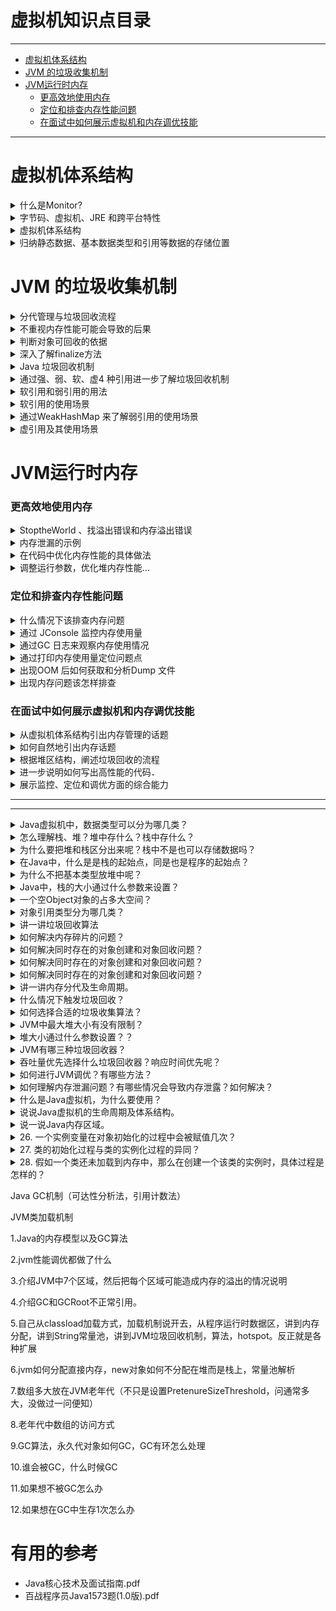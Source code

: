 # 虚拟机知识点目录
---
* [虚拟机体系结构](#虚拟机体系结构)
* [JVM 的垃圾收集机制](#JVM-的垃圾收集机制)
* [JVM运行时内存](#JVM运行时内存)
  * [更高效地使用内存](#更高效地使用内存)
  * [定位和排查内存性能问题](#定位和排查内存性能问题)
  * [在面试中如何展示虚拟机和内存调优技能](#在面试中如何展示虚拟机和内存调优技能)
---
# 虚拟机体系结构

<details>
<summary>什么是Monitor?</summary>
 
[什么是Monitor](https://blog.csdn.net/dao_wolf/article/details/85627361)

</details>


<details>
<summary>字节码、虚拟机、JRE 和跨平台特性</summary>

</details>

<details>
<summary>虚拟机体系结构</summary>

</details>

<details>
<summary>归纳静态数据、基本数据类型和引用等数据的存储位置</summary>

</details>

# JVM 的垃圾收集机制

<details>
<summary>分代管理与垃圾回收流程</summary>

</details>

<details>
<summary>不重视内存性能可能会导致的后果</summary>

</details>

<details>
<summary>判断对象可回收的依据</summary>

</details>

<details>
<summary>深入了解finalize方法</summary>

</details>

<details>
<summary>Java 垃圾回收机制</summary>

</details>

<details>
<summary>通过强、弱、软、虚4 种引用进一步了解垃圾回收机制</summary>

</details>

<details>
<summary>软引用和弱引用的用法</summary>

</details>

<details>
<summary>软引用的使用场景</summary>

</details>

<details>
<summary>通过WeakHashMap 来了解弱引用的使用场景</summary>

</details>

<details>
<summary>虚引用及其使用场景</summary>

</details>

# JVM运行时内存

### 更高效地使用内存

<details>
<summary>StoptheWorld 、找溢出错误和内存溢出错误</summary>

</details>

<details>
<summary>内存泄漏的示例</summary>

</details>

<details>
<summary>在代码中优化内存性能的具体做法</summary>

</details>

<details>
<summary>调整运行参数，优化堆内存性能…</summary>

</details>

### 定位和排查内存性能问题

<details>
<summary>什么情况下该排查内存问题</summary>

</details>

<details>
<summary>通过 JConsole 监控内存使用量</summary>

</details>

<details>
<summary>通过GC 日志来观察内存使用情况</summary>

</details>

<details>
<summary>通过打印内存使用量定位问题点</summary>

</details>

<details>
<summary>出现OOM 后如何获取和分析Dump 文件</summary>

</details>

<details>
<summary>出现内存问题该怎样排查</summary>

</details>

### 在面试中如何展示虚拟机和内存调优技能

<details>
<summary>从虚拟机体系结构引出内存管理的话题</summary>

</details>

<details>
<summary>如何自然地引出内存话题</summary>

</details>

<details>
<summary>根据堆区结构，阐述垃圾回收的流程</summary>

</details>

<details>
<summary>进一步说明如何写出高性能的代码．</summary>

</details>

<details>
<summary>展示监控、定位和调优方面的综合能力</summary>

</details>




---
---
<details>
<summary>Java虚拟机中，数据类型可以分为哪几类？</summary>



</details>

<details>
<summary>怎么理解栈、堆？堆中存什么？栈中存什么？</summary>



</details>

<details>
<summary>为什么要把堆和栈区分出来呢？栈中不是也可以存储数据吗？</summary>



</details>

<details>
<summary>在Java中，什么是是栈的起始点，同是也是程序的起始点？</summary>



</details>

<details>
<summary>为什么不把基本类型放堆中呢？</summary>



</details>

<details>
<summary>Java中，栈的大小通过什么参数来设置？</summary>



</details>

<details>
<summary>一个空Object对象的占多大空间？</summary>



</details>

<details>
<summary>对象引用类型分为哪几类？</summary>



</details>

<details>
<summary>讲一讲垃圾回收算法</summary>



</details>

<details>
<summary>如何解决内存碎片的问题？</summary>



</details>

<details>
<summary>如何解决同时存在的对象创建和对象回收问题？</summary>



</details>

<details>
<summary>如何解决同时存在的对象创建和对象回收问题？</summary>



</details>

<details>
<summary> 如何解决同时存在的对象创建和对象回收问题？</summary>



</details>

<details>
<summary>讲一讲内存分代及生命周期。</summary>



</details>

<details>
<summary>什么情况下触发垃圾回收？</summary>



</details>

<details>
<summary>如何选择合适的垃圾收集算法？</summary>



</details>

<details>
<summary>JVM中最大堆大小有没有限制？</summary>



</details>

<details>
<summary>堆大小通过什么参数设置？？</summary>



</details>

<details>
<summary>JVM有哪三种垃圾回收器？</summary>



</details>

<details>
<summary>吞吐量优先选择什么垃圾回收器？响应时间优先呢？</summary>



</details>

<details>
<summary>如何进行JVM调优？有哪些方法？</summary>



</details>

<details>
<summary> 如何理解内存泄漏问题？有哪些情况会导致内存泄露？如何解决？</summary>



</details>

<details>
<summary>什么是Java虚拟机，为什么要使用？</summary>



</details>

<details>
<summary> 说说Java虚拟机的生命周期及体系结构。</summary>


</details>

<details>
<summary> 说一说Java内存区域。</summary>

</details>

<details>
 <summary>26. 一个实例变量在对象初始化的过程中会被赋值几次？</summary>

我们知道，JVM在为一个对象分配完内存之后，会给每一个实例变量赋予默认值，这个时候实例变量被第一次赋值，这个赋值过程是没有办法避免的。如果我们在声明实例变量x的同时对其进行了赋值操作，那么这个时候，这个实例变量就被第二次赋值了。如果我们在实例代码块中，又对变量x做了初始化操作，那么这个时候，这个实例变量就被第三次赋值了。如果我们在构造函数中，也对变量x做了初始化操作，那么这个时候，变量x就被第四次赋值。也就是说，在Java的对象初始化过程中，一个实例变量最多可以被初始化4次。

</details>

<details>
<summary> 27. 类的初始化过程与类的实例化过程的异同？</summary>
 
特别需要指出的是，类的实例化与类的初始化是两个完全不同的概念：

类的实例化是指在类完全加载到内存中后创建对象的过程，类的实例化是在类的使用阶段，
类的初始化是指为类加载过程中各个类成员(被static修饰的成员变量)赋初始值的过程，

</details>

<details>
<summary> 28. 假如一个类还未加载到内存中，那么在创建一个该类的实例时，具体过程是怎样的？</summary>

我们知道，要想创建一个类的实例，必须先将该类加载到内存并进行初始化，也就是说，类初始化操作是在类实例化操作之前进行的，但并不意味着：只有类初始化操作结束后才能进行类实例化操作

```java

public class StaticTest {
    public static void main(String[] args) {
        staticFunction();
    }

    static StaticTest st = new StaticTest();

    static {   //静态代码块
        System.out.println("1");
    }

    {       // 实例代码块
        System.out.println("2");
    }

    StaticTest() {    // 实例构造器
        System.out.println("3");
        System.out.println("a=" + a + ",b=" + b);
    }

    public static void staticFunction() {   // 静态方法
        System.out.println("4");
    }

    int a = 110;    // 实例变量
    static int b = 112;     // 静态变量
}/* Output: 
        2
        3
        a=110,b=0
        1
        4
 *///:~

```

</details>

Java GC机制（可达性分析法，引用计数法）

JVM类加载机制

1.Java的内存模型以及GC算法

2.jvm性能调优都做了什么

3.介绍JVM中7个区域，然后把每个区域可能造成内存的溢出的情况说明

4.介绍GC和GCRoot不正常引用。

5.自己从classload加载方式，加载机制说开去，从程序运行时数据区，讲到内存分配，讲到String常量池，讲到JVM垃圾回收机制，算法，hotspot。反正就是各种扩展

6.jvm如何分配直接内存，new对象如何不分配在堆而是栈上，常量池解析

7.数组多大放在JVM老年代（不只是设置PretenureSizeThreshold，问通常多大，没做过一问便知）

8.老年代中数组的访问方式

9.GC算法，永久代对象如何GC，GC有环怎么处理

10.谁会被GC，什么时候GC

11.如果想不被GC怎么办

12.如果想在GC中生存1次怎么办

# 有用的参考

  * Java核心技术及面试指南.pdf
  * 百战程序员Java1573题(1.0版).pdf

